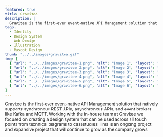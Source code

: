 ```yaml
---
featured: true
title: Gravitee
description: |
  Gravitee is the first-ever event-native API Management solution that natively supports synchronous REST APIs, asynchronous APIs, and event brokers like Kafka and MQTT.
tags:
  - Identity
  - Design System
  - Web Design
  - Illustration
  - Mascot Design
thumb: "../../images/gravitee.gif"
img: [
  { "url": "../../images/gravitee-1.png", "alt": "Image 1", "layout": "full" },
  { "url": "../../images/gravitee-2.png", "alt": "Image 2", "layout": "two" },
  { "url": "../../images/gravitee-3.png", "alt": "Image 3", "layout": "two" },
  { "url": "../../images/gravitee-4.png", "alt": "Image 4", "layout": "three" },
  { "url": "../../images/gravitee-5.png", "alt": "Image 5", "layout": "three" },
  { "url": "../../images/gravitee-6.png", "alt": "Image 6", "layout": "three" },
]
---
```


Gravitee is the first-ever event-native API Management solution that natively supports synchronous REST APIs, asynchronous APIs, and event brokers like Kafka and MQTT. Working with the in-house team at Gravitee we focused on creating a design system that can be used across all touch points from technical diagrams to casestudies. This is an ongoing project  and expansive project that will continue to grow as the company grows.
